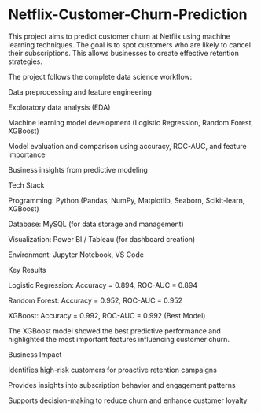 # Netflix-Customer-Churn-Prediction
This project aims to predict customer churn at Netflix using machine learning techniques. The goal is to spot customers who are likely to cancel their subscriptions. This allows businesses to create effective retention strategies.

The project follows the complete data science workflow:

Data preprocessing and feature engineering

Exploratory data analysis (EDA)

Machine learning model development (Logistic Regression, Random Forest, XGBoost)

Model evaluation and comparison using accuracy, ROC-AUC, and feature importance

Business insights from predictive modeling

Tech Stack

Programming: Python (Pandas, NumPy, Matplotlib, Seaborn, Scikit-learn, XGBoost)

Database: MySQL (for data storage and management)

Visualization: Power BI / Tableau (for dashboard creation)

Environment: Jupyter Notebook, VS Code

Key Results

Logistic Regression: Accuracy = 0.894, ROC-AUC = 0.894

Random Forest: Accuracy = 0.952, ROC-AUC = 0.952

XGBoost: Accuracy = 0.992, ROC-AUC = 0.992 (Best Model)

The XGBoost model showed the best predictive performance and highlighted the most important features influencing customer churn.

Business Impact

Identifies high-risk customers for proactive retention campaigns

Provides insights into subscription behavior and engagement patterns

Supports decision-making to reduce churn and enhance customer loyalty
